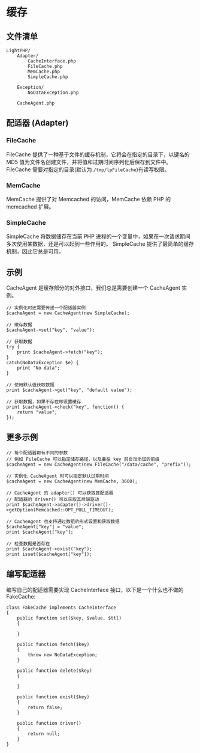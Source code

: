 # 缓存

## 文件清单

    LightPHP/
        Adapter/
            CacheInterface.php
            FileCache.php
            MemCache.php
            SimpleCache.php

        Exception/
            NoDataException.php

        CacheAgent.php

## 配适器 (Adapter)

### FileCache
FileCache 提供了一种基于文件的缓存机制，它将会在指定的目录下，以键名的 MD5 值为文件名创建文件，并将值和过期时间序列化后保存到文件中。
FileCache 需要对指定的目录(默认为 `/tmp/lpFileCache`)有读写权限。

### MemCache
MemCache 提供了对 Memcached 的访问，MemCache 依赖 PHP 的 memcached 扩展。

### SimpleCache
SimpleCache 将数据储存在当前 PHP 进程的一个变量中，如果在一次请求期间多次使用某数据，还是可以起到一些作用的。
SimpleCache 提供了最简单的缓存机制，因此它总是可用。

## 示例
CacheAgent 是缓存部分的对外接口，我们总是需要创建一个 CacheAgent 实例。

    // 实例化时还需要传递一个配适器实例
    $cacheAgent = new CacheAgent(new SimpleCache);

    // 缓存数据
    $cacheAgent->set("key", "value");

    // 获取数据
    try {
        print $cacheAgent->fetch("key");
    }
    catch(NoDataException $e) {
        print "No data";
    }

    // 使用默认值获取数据
    print $cacheAgent->get("key", "default value");

    // 获取数据，如果不存在即设置缓存
    print $cacheAgent->check("key", function() {
        return "value";
    });

## 更多示例

    // 每个配适器都有不同的参数
    // 例如 FileCache 可以指定储存路径，以及要在 key 前自动添加的前缀
    $cacheAgent = new CacheAgent(new FileCache("/data/cache", "prefix"));

    // 实例化 CacheAgent 时可以指定默认过期时间
    $cacheAgent = new CacheAgent(new MemCache, 3600);

    // CacheAgent 的 adapter() 可以获取其配适器
    // 配适器的 driver() 可以获取其后端驱动
    print $cacheAgent->adapter()->driver()->getOption(Memcached::OPT_POLL_TIMEOUT);

    // CacheAgent 也支持通过数组的形式设置和获取数据
    $cacheAgent["key"] = "value";
    print $cacheAgent["key"];

    // 检查数据是否存在
    print $cacheAgent->exist("key");
    print isset($cacheAgent["key"]);

## 编写配适器
编写自己的配适器需要实现 CacheInterface 接口，以下是一个什么也不做的 FakeCache:

    class FakeCache implements CacheInterface
    {
        public function set($key, $value, $ttl)
        {

        }

        public function fetch($key)
        {
            throw new NoDataException;
        }

        public function delete($key)
        {

        }

        public function exist($key)
        {
            return false;
        }

        public function driver()
        {
            return null;
        }
    }
